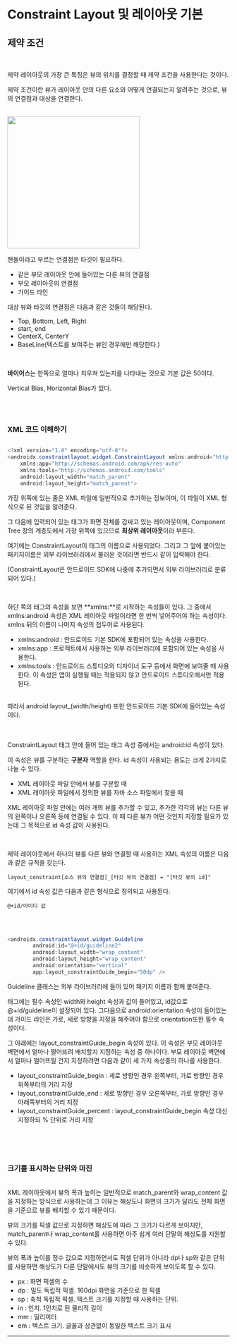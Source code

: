 # Constraint Layout 및 레이아웃 기본

## 제약 조건

<br>

제약 레이아웃의 가장 큰 특징은 뷰의 위치를 결정할 때 제약 조건을 사용한다는 것이다.

제약 조건이란 뷰가 레이아웃 안의 다른 요소와 어떻게 연결되는지 알려주는 것으로, 뷰의 연결점과 대상을 연결한다.

<br>
<img src="./img/../../img/constraint1.jpg" width ="300">

<br>

핸들이라고 부르는 연결점은 타깃이 필요하다.

-   같은 부모 레이아웃 안에 들어있는 다른 뷰의 연결점
-   부모 레이아웃의 연결점
-   가이드 라인

대상 뷰와 타깃의 연결점은 다음과 같은 것들이 해당된다.

-   Top, Bottom, Left, Right
-   start, end
-   CenterX, CenterY
-   BaseLine(텍스트를 보여주는 뷰인 경우에만 해당한다.)

<br>

**바이어스**는 한쪽으로 얼마나 치우쳐 있는지를 나타내는 것으로 기본 값은 50이다.

Vertical Bias, Horizontal Bias가 있다.

<br>
<br>

### XML 코드 이해하기

```java

<?xml version="1.0" encoding="utf-8"?>
<androidx.constraintlayout.widget.ConstraintLayout xmlns:android="http://schemas.android.com/apk/res/android"
    xmlns:app="http://schemas.android.com/apk/res-auto"
    xmlns:tools="http://schemas.android.com/tools"
    android:layout_width="match_parent"
    android:layout_height="match_parent">

```

가장 위쪽에 있는 줄은 XML 파일에 일반적으로 추가하는 정보이며, 이 파일이 XML 형식으로 된 것임을 알려준다.

그 다음에 입력되어 있는 태그가 화면 전체를 감싸고 있는 레이아웃이며, Component Tree 창의 계층도에서 가장 위쪽에 있으므로 **최상위 레이아웃**이라 부른다.

여기에는 ConstraintLayout이 태그의 이름으로 사용되었다. 그리고 그 앞에 붙어있는 패키지이름은 외부 라이브러리에서 불러온 것이라면 반드시 같이 입력해야 한다.

(ConstraintLayout은 안드로이드 SDK에 나중에 추가되면서 외부 라이브러리로 분류되어 있다.)

<br>

하단 쪽의 태그의 속성을 보면 **xmlns:**로 시작하는 속성들이 있다. 그 중에서 xmlns:android 속성은 XML 레이아웃 파일이라면 한 번씩 넣어주어야 하는 속성이다. xmlns 뒤의 이름이 나머지 속성의 접두어로 사용된다.

-   xmlns:android : 안드로이드 기본 SDK에 포함되어 있는 속성을 사용한다.
-   xmlns:app : 프로젝트에서 사용하는 외부 라이브러리에 포함되어 있는 속성을 사용한다.
-   xmlns:tools : 안드로이드 스튜디오의 디자이너 도구 등에서 화면에 보여줄 때 사용한다. 이 속성은 앱이 실행될 때는 적용되지 않고 안드로이드 스튜디오에서만 적용된다.

<br>
따라서 android:layout_(width/height) 또한 안드로이드 기본 SDK에 들어있는 속성이다.

<br>
<br>
<br>

ConstraintLayout 태그 안에 들어 있는 태그 속성 중에서는 android:id 속성이 있다.

이 속성은 뷰를 구분하는 **구분자** 역할을 한다. id 속성이 사용되는 용도는 크게 2가지로 나눌 수 있다.

-   XML 레이아웃 파일 안에서 뷰를 구분할 때
-   XML 레이아웃 파일에서 정의한 뷰를 자바 소스 파일에서 찾을 때

XML 레이아웃 파일 안에는 여러 개의 뷰를 추가할 수 있고, 추가한 각각의 뷰는 다른 뷰의 왼쪽이나 오른쪽 등에 연결될 수 있다. 이 때 다른 뷰가 어떤 것인지 지정할 필요가 있는데 그 목적으로 id 속성 값이 사용된다.

<br>

제약 레이아웃에서 하나의 뷰를 다른 뷰와 연결할 때 사용하는 XML 속성의 이름은 다음과 같은 규칙을 갖는다.

    layout_constraint[소스 뷰의 연결점]_[타깃 뷰의 연결점] = "[타깃 뷰의 id]"

여기에서 id 속성 값은 다음과 같은 형식으로 정의되고 사용된다.

    @+id/아이디 값

<br>
<br>

```java
<androidx.constraintlayout.widget.Guideline
        android:id="@+id/guideline2"
        android:layout_width="wrap_content"
        android:layout_height="wrap_content"
        android:orientation="vertical"
        app:layout_constraintGuide_begin="50dp" />
```

Guideline 클래스는 외부 라이브러리에 들어 있어 패키지 이름과 함께 붙여준다.

태그에는 필수 속성인 width와 height 속성과 값이 들어있고, id값으로 @+id/guideline이 설정되어 있다. 그다음으로 android:orientation 속성이 들어있는데 가이드 라인은 가로, 세로 방향을 지정을 해주어야 함으로 orientation또한 필수 속성이다.

그 아래에는 layout_constraintGuide_begin 속성이 있다. 이 속성은 부모 레이아웃 벽면에서 얼마나 떨어뜨려 배치할지 지정하는 속성 중 하나이다. 부모 레이아웃 벽면에서 얼마나 떨어뜨릴 건지 지정하려면 다음과 같이 세 가지 속성중의 하나를 사용한다.

-   layout_constraintGuide_begin : 세로 방향인 경우 왼쪽부터, 가로 방향인 경우 위쪽부터의 거리 지정
-   layout_constraintGuide_end : 세로 방향인 경우 오른쪽부터, 가로 방향인 경우 아래쪽부터의 거리 지정
-   layout_constraintGuide_percent : layout_constraintGuide_begin 속성 대신 지정하되 % 단위로 거리 지정

<br>
<br>
<br>

### 크기를 표시하는 단위와 마진

<br>
XML 레이아웃에서 뷰의 폭과 높이는 일반적으로 match_parent와 wrap_content 값을 지정하는 방식으로 사용하는데 그 이유는 해상도나 화면의 크기가 달라도 전체 화면을 기준으로 뷰를 배치할 수 있기 때문이다.

뷰의 크기를 픽셀 값으로 지정하면 해상도에 따라 그 크기가 다르게 보이지만, match_parent나 wrap_content를 사용하면 아주 쉽게 여러 단말의 해상도를 지원할 수 있다.

뷰의 폭과 높이를 정수 값으로 지정하면서도 픽셀 단위가 아니라 dp나 sp와 같은 단위를 사용하면 해상도가 다른 단말에서도 뷰의 크기를 비슷하게 보이도록 할 수 있다.

-   px : 화면 픽셀의 수
-   dp : 밀도 독립적 픽셀. 160dpi 화면을 기준으로 한 픽셀
-   sp : 축척 독립적 픽셀. 텍스트 크기를 지정할 때 사용하는 단위.
-   in : 인치. 1인치로 된 물리적 길이
-   mm : 밀리미터
-   em : 텍스트 크기. 글꼴과 상관없이 동일한 텍스트 크기 표시

---
